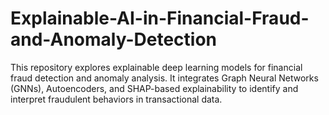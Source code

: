 # Explainable-AI-in-Financial-Fraud-and-Anomaly-Detection
This repository explores explainable deep learning models for financial fraud detection and anomaly analysis.   It integrates Graph Neural Networks (GNNs), Autoencoders, and SHAP-based explainability to identify and interpret fraudulent behaviors in transactional data.
